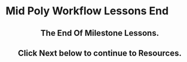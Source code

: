 # Mid Poly Workflow Lessons End

<h2 style="text-align: center;">The End Of Milestone Lessons.</h2>
<h2 style="text-align: center;">Click Next below to continue to Resources.</h2>
<p>&nbsp;</p>
<p>&nbsp;</p>